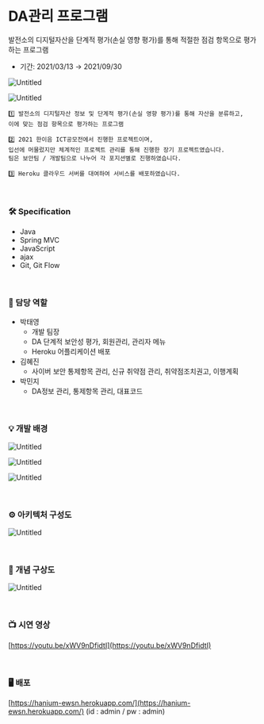 # DA관리 프로그램

발전소의 디지털자산을 단계적 평가(손실 영향 평가)를 통해 적절한 점검 항목으로 평가하는 프로그램
* 기간: 2021/03/13 → 2021/09/30

![Untitled](https://maddening-prawn-76c.notion.site/image/https%3A%2F%2Fs3-us-west-2.amazonaws.com%2Fsecure.notion-static.com%2Ffddb6952-03b2-40ff-bb4e-b1108ead8557%2FUntitled.png?table=block&id=ff082c81-0eef-4835-ab77-92f631b16b4c&spaceId=52bf2035-c91d-42e0-9b11-7c851b99705a&width=2000&userId=&cache=v2)

![Untitled](https://maddening-prawn-76c.notion.site/image/https%3A%2F%2Fs3-us-west-2.amazonaws.com%2Fsecure.notion-static.com%2Fc6bcd253-4f65-457e-b766-222f4dbe7a8a%2FUntitled.png?table=block&id=550fd2ec-068e-43bd-a17a-7ca059b7417b&spaceId=52bf2035-c91d-42e0-9b11-7c851b99705a&width=2000&userId=&cache=v2)

```
1️⃣ 발전소의 디지털자산 정보 및 단계적 평가(손실 영향 평가)를 통해 자산을 분류하고, 
이에 맞는 점검 항목으로 평가하는 프로그램
```

 ```
2️⃣ 2021 한이음 ICT공모전에서 진행한 프로젝트이며, 
입선에 머물렀지만 체계적인 프로젝트 관리를 통해 진행한 장기 프로젝트였습니다. 
팀은 보안팀 / 개발팀으로 나누어 각 포지션별로 진행하였습니다.
```

```
3️⃣ Heroku 클라우드 서버를 대여하여 서비스를 배포하였습니다.
```

<br>


### 🛠️ Specification

- Java
- Spring MVC
- JavaScript
- ajax
- Git, Git Flow

<br>

### 🧐 담당 역할

- 박태영
  - 개발 팀장
  - DA 단계적 보안성 평가, 회원관리, 관리자 메뉴
  - Heroku 어플리케이션 배포
- 김혜진
  - 사이버 보안 통제항목 관리, 신규 취약점 관리, 취약점조치권고, 이행계획
- 박민지
  - DA정보 관리, 통제항목 관리, 대표코드


<br>


### 💡 개발 배경

![Untitled](https://maddening-prawn-76c.notion.site/image/https%3A%2F%2Fs3-us-west-2.amazonaws.com%2Fsecure.notion-static.com%2F657ea52d-7fc5-4a24-91db-a10ec83e7b2b%2FUntitled.png?table=block&id=0bccb9ed-6d20-4ecf-82d4-14229562b392&spaceId=52bf2035-c91d-42e0-9b11-7c851b99705a&width=2000&userId=&cache=v2)

![Untitled](https://maddening-prawn-76c.notion.site/image/https%3A%2F%2Fs3-us-west-2.amazonaws.com%2Fsecure.notion-static.com%2F5a19a52d-72b9-4000-bc1c-e660b8ade44a%2FUntitled.png?table=block&id=2cec89a0-b89a-4337-a8a0-cf55e77caf88&spaceId=52bf2035-c91d-42e0-9b11-7c851b99705a&width=2000&userId=&cache=v2)

![Untitled](https://maddening-prawn-76c.notion.site/image/https%3A%2F%2Fs3-us-west-2.amazonaws.com%2Fsecure.notion-static.com%2Fd4e55fd6-12ed-40be-8598-7d2c68b23712%2FUntitled.png?table=block&id=be2dfc1b-3b89-4db5-8fd2-a6d430d1e65b&spaceId=52bf2035-c91d-42e0-9b11-7c851b99705a&width=2000&userId=&cache=v2)

<br>

### ⚙️ 아키텍처 구성도

![Untitled](https://maddening-prawn-76c.notion.site/image/https%3A%2F%2Fs3-us-west-2.amazonaws.com%2Fsecure.notion-static.com%2F120c079f-e45d-49d5-91f4-57616e2287ec%2FUntitled.png?table=block&id=2a1cfe6c-9f03-46bb-a7e0-3f5274c11beb&spaceId=52bf2035-c91d-42e0-9b11-7c851b99705a&width=2000&userId=&cache=v2)

<br>

### 🎨 개념 구상도

![Untitled](https://maddening-prawn-76c.notion.site/image/https%3A%2F%2Fs3-us-west-2.amazonaws.com%2Fsecure.notion-static.com%2F3e278ec3-d107-405f-91af-8b87f606779b%2FUntitled.png?table=block&id=e04442b0-e1db-499c-91d3-4e8537dba285&spaceId=52bf2035-c91d-42e0-9b11-7c851b99705a&width=2000&userId=&cache=v2)

<br>

### 📺 시연 영상

[https://youtu.be/xWV9nDfidtI](https://youtu.be/xWV9nDfidtI)

<br>


### 🖥  배포

[https://hanium-ewsn.herokuapp.com/](https://hanium-ewsn.herokuapp.com/)
(id : admin / pw : admin)

<br>

